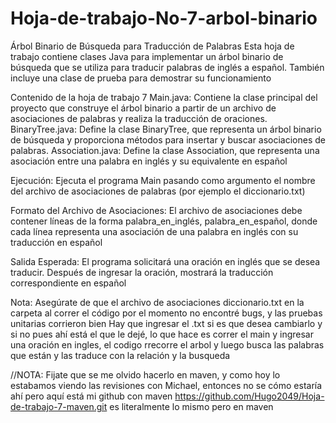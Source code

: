 # Hoja-de-trabajo-No-7-arbol-binario
Árbol Binario de Búsqueda para Traducción de Palabras
Esta hoja de trabajo contiene clases Java para implementar un árbol binario de búsqueda que se utiliza para traducir palabras de inglés a español. También incluye una clase de prueba para demostrar su funcionamiento

Contenido de la hoja de trabajo 7
Main.java: Contiene la clase principal del proyecto que construye el árbol binario a partir de un archivo de asociaciones de palabras y realiza la traducción de oraciones.
BinaryTree.java: Define la clase BinaryTree, que representa un árbol binario de búsqueda y proporciona métodos para insertar y buscar asociaciones de palabras.
Association.java: Define la clase Association, que representa una asociación entre una palabra en inglés y su equivalente en español


Ejecución: Ejecuta el programa Main pasando como argumento el nombre del archivo de asociaciones de palabras (por ejemplo el diccionario.txt)

Formato del Archivo de Asociaciones: El archivo de asociaciones debe contener líneas de la forma palabra_en_inglés, palabra_en_español, donde cada línea representa una asociación de una palabra en inglés con su traducción en español

Salida Esperada: El programa solicitará una oración en inglés que se desea traducir. Después de ingresar la oración, mostrará la traducción correspondiente en español

Nota:
Asegúrate de que el archivo de asociaciones diccionario.txt en la carpeta al correr el código 
por el momento no encontré bugs, y las pruebas unitarias corrieron bien
Hay que ingresar el .txt si es que desea cambiarlo y si no pues ahí está el que le dejé, 
lo que hace es correr el main y ingresar una oración en ingles, el codigo rrecorre el arbol y luego busca las palabras que están y las traduce con la relación y la busqueda 

//NOTA: Fijate que se me olvido hacerlo en maven, y como hoy lo estabamos viendo las revisiones con Michael, entonces no se cómo estaría ahí pero aquí está mi github con maven https://github.com/Hugo2049/Hoja-de-trabajo-7-maven.git es literalmente lo mismo pero en maven